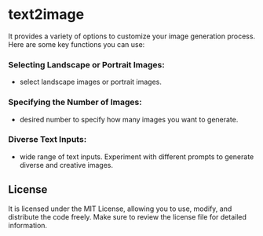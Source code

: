 # text2image

It provides a variety of options to customize your image generation process. Here are some key functions you can use:

### Selecting Landscape or Portrait Images:
- select landscape images or portrait images.

### Specifying the Number of Images:
- desired number to specify how many images you want to generate.

### Diverse Text Inputs:
- wide range of text inputs. Experiment with different prompts to generate diverse and creative images.

## License
It is licensed under the MIT License, allowing you to use, modify, and distribute the code freely. Make sure to review the license file for detailed information.
